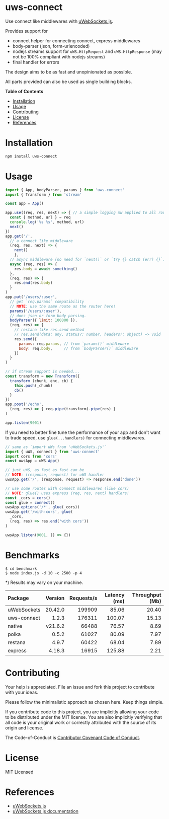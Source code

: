# uws-connect

Use connect like middlewares with [uWebSockets.js][].

Provides support for

- connect helper for connecting connect, express middlewares
- body-parser (json, form-urlencoded)
- nodejs streams support for `uWS.HttpRequest` and `uWS.HttpResponse`
  (may not be 100% compliant with nodejs streams)
- final handler for errors

The design aims to be as fast and unopinionated as possible.

All parts provided can also be used as single building blocks.

**Table of Contents**

<!-- !toc (omit="uws-connect") -->

- [Installation](#installation)
- [Usage](#usage)
- [Contributing](#contributing)
- [License](#license)
- [References](#references)

<!-- toc! -->

# Installation

```sh
npm install uws-connect
```

# Usage

```js
import { App, bodyParser, params } from 'uws-connect'
import { Transform } from 'stream'

const app = App()

app.use((req, res, next) => { // a simple logging mw applied to all routes
  const { method, url } = req
  console.log('%s %s', method, url)
  next()
})
app.get('/',
  // a connect like middleware
  (req, res, next) => {
    next()
    },
  // async middleware (no need for `next()` or `try {} catch (err) {}`)
  async (req, res) => {
    res.body = await something()
  },
  (req, res) => {
    res.end(res.body)
  }
)
app.put('/users/:user',
  // get `req.params` compatibility
  // NOTE: use the same route as the router here!
  params('/users/:user'),
  // does json or form body parsing.
  bodyParser({ limit: 100000 }),
  (req, res) => {
    // restana like res.send method
    // res.send(data: any, status?: number, headers?: object) => void
    res.send({
      params: req.params, // from `params()` middleware
      body: req.body,     // from `bodyParser()` middleware
    })
  }
)

// if stream support is needed...
const transform = new Transform({
  transform (chunk, enc, cb) {
    this.push(_chunk)
    cb()
  }
})
app.post('/echo',
  (req, res) => { req.pipe(transform).pipe(res) }
)

app.listen(9001)
```

If you need to better fine tune the performance of your app and don't want to
trade speed, use `glue(...handlers)` for connecting middlewares.

```js
// same as `import uWs from 'uWebSockets.js'`
import { uWS, connect } from 'uws-connect'
import cors from 'cors'
const uwsApp = uWS.App()

// just uWS, as fast as fast can be
// NOTE: (response, request) for uWS handler
uwsApp.get('/', (response, request) => response.end('done'))

// use some routes with connect middlewares (like cors)
// NOTE: glue() uses express (req, res, next) handlers!
const _cors = cors()
const glue = connect()
uwsApp.options('/*', glue(_cors))
uwsApp.get('/with-cors', glue(
  _cors,
  (req, res) => res.end('with cors'))
)

uwsApp.listen(9001, () => {})
```

# Benchmarks

```
$ cd benchmark
$ node index.js -d 10 -c 2500 -p 4
```

\*) Results may vary on your machine.

| Package     | Version | Requests/s | Latency (ms) | Throughput (Mb) |
| :---------- | ------: | ---------: | -----------: | --------------: |
| uWebSockets | 20.42.0 |     199909 |        85.06 |           20.40 |
| uws-connect |   1.2.3 |     176311 |       100.07 |           15.13 |
| native      | v21.6.2 |      66488 |        76.57 |            8.69 |
| polka       |   0.5.2 |      61027 |        80.09 |            7.97 |
| restana     |   4.9.7 |      60422 |        68.04 |            7.89 |
| express     |  4.18.3 |      16915 |       125.88 |            2.21 |

# Contributing

Your help is appreciated. File an issue and fork this project to contribute with
your ideas.

Please follow the minimalistic approach as chosen here. Keep things simple.

If you contribute code to this project, you are implicitly allowing your code to
be distributed under the MIT license. You are also implicitly verifying that all
code is your original work or correctly attributed with the source of its origin
and license.

The Code-of-Conduct is [Contributor Covenant Code of Conduct](https://www.contributor-covenant.org/version/2/1/code_of_conduct/).

# License

MIT Licensed

# References

<!-- !ref -->

- [uWebSockets.js][uWebSockets.js]
- [uWebSockets.js documentation][uWebSockets.js documentation]

<!-- ref! -->

[uWebSockets.js]: https://github.com/uNetworking/uWebSockets.js
[uWebSockets.js documentation]: https://unetworking.github.io/uWebSockets.js/generated/index.html

<!--
https://nodejs.org/en/docs/guides/backpressuring-in-streams/
-->
